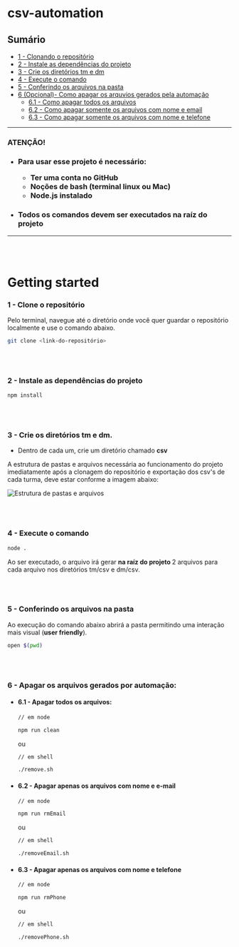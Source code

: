 # csv-automation

## Sumário
  - [1 - Clonando o repositório](#1---clone-o-repositório)
  - [2 - Instale as dependências do projeto](#2---instale-as-dependências-do-projeto)
  - [3 - Crie os diretórios tm e dm](#3---crie-os-diretórios-tm-e-dm)
  - [4 - Execute o comando](#4---execute-o-comando)
  - [5 - Conferindo os arquivos na pasta](#)
  - [6 (Opcional)- Como apagar os arquvios gerados pela automação](#6---apagar-os-arquivos-gerados-por-automação) 
    - [6.1 - Como apagar todos os arquivos](#61---apagar-todos-os-arquivos)
    - [6.2 - Como apagar somente os arquivos com nome e email](#62---apagar-apenas-os-arquivos-com-nome-e-e-mail) 
    - [6.3 - Como apagar somente os arquivos com nome e telefone](#63---apagar-apenas-os-arquivos-com-nome-e-telefone)

<hr>

<h3>
  <strong>ATENÇÃO!</strong>
</h3>

- <h3>Para usar esse projeto é necessário:
    <ul> 
      <li>Ter uma conta no GitHub</li> 
      <li>Noções de bash (terminal linux ou Mac)</li>
      <li>Node.js instalado</li>
    </ul>
  </h3>

- <h3>Todos os comandos devem ser executados na raíz do projeto</h3>
<hr>

<br />
<br />

# Getting started 

### 1 - Clone o repositório
<p>Pelo terminal, navegue até o diretório onde você quer guardar o repositório localmente e use o comando abaixo.</p>

```sh
git clone <link-do-repositório>
```
<br />
<br />

### 2 - Instale as dependências do projeto

```sh
npm install
```
<br />
<br />

### 3 - Crie os diretórios <strong>tm</strong> e <strong>dm</strong>. 
  - Dentro de cada um, crie um diretório chamado <strong>csv</strong>

  <p>
    A estrutura de pastas e arquivos necessária ao funcionamento do projeto imediatamente após a clonagem do repositório e exportação dos csv's de cada turma, deve estar conforme a imagem abaixo:
  </p>

![Estrutura de pastas e arquivos](https://github.com/lucasbarreto-dev/csv-automation/blob/main/public/%C3%81rvore%20-%20pastas%20e%20arquivos.png?raw=true)

<br />
<br />

### 4 - Execute o comando

```sh
node .
```

<!--- 
```js
// ./index.js

const path = require('path');
const { auto } = require('./utils/auto');

const TM = path.resolve(__dirname, './tm/csv');
const DM = path.resolve(__dirname, './dm/csv');

const directories = [ DM, TM ];

directories.forEach((directory) => auto(directory));
```
--->

<p>Ao ser executado, o arquivo irá gerar <strong> na raíz do projeto </strong> 2 arquivos para cada arquivo nos diretórios tm/csv e dm/csv.</p>

<br />
<br />

### 5 - Conferindo os arquivos na pasta

Ao execução do comando abaixo abrirá a pasta permitindo uma interação mais visual (<strong>user friendly</strong>).

```sh
open $(pwd)
```

<br />
<br />


### 6 - Apagar os arquivos gerados por automação:

  - #### 6.1 - Apagar todos os arquivos:
    ```sh
    // em node

    npm run clean
    ```

      ou

    ```sh
    // em shell

    ./remove.sh
    ```

  - #### 6.2 - Apagar apenas os arquivos com nome e e-mail

    ```sh
    // em node

    npm run rmEmail
    ```
      ou

    ```sh
    // em shell

    ./removeEmail.sh
    ```

  - #### 6.3 - Apagar apenas os arquivos com nome e telefone

    ```sh
    // em node

    npm run rmPhone
    ```
      ou

    ```sh
    // em shell

    ./removePhone.sh
    ```
